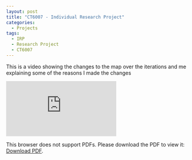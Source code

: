 ```yaml
---
layout: post
title: "CT6007 - Individual Research Project"
categories:
  - Projects
tags:
  - IRP
  - Research Project
  - CT6007
---
```

This is a video showing the changes to the map over the iterations and me explaining some of the reasons I made the changes

<embed src="https://github.com/morgansellis/morgansellis.github.io/blob/master/docs/Morgan_Ellis_IRP.pdf">
        <p>This browser does not support PDFs. Please download the PDF to view it: <a href="https://github.com/morgansellis/morgansellis.github.io/blob/master/docs/Morgan_Ellis_IRP.pdf">Download PDF</a>.</p>
</embed>
